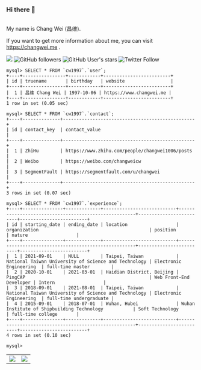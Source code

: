 ### Hi there 👋

<main style="float: left;">
  <p>My name is Chang Wei (昌维).</p>
  <p>If you want to get more information about me, you can visit <a href="https://changwei.me" target="_blank">https://changwei.me</a> .</p>
</main>

![](https://komarev.com/ghpvc/?username=cw1997)
![GitHub followers](https://img.shields.io/github/followers/cw1997?style=social)
![GitHub User's stars](https://img.shields.io/github/stars/cw1997?style=social)
![Twitter Follow](https://img.shields.io/twitter/follow/changwei1006?style=social)

<table align="center">
<tr>
  <td>
    <img src="https://github-readme-stats.vercel.app/api?username=cw1997&show_icons=true&count_private=true" />
  </td>
  <td>
    <img src="https://github-readme-stats.vercel.app/api/top-langs/?username=cw1997&layout=compact" />
  </td>
</tr>

    mysql> SELECT * FROM `cw1997`.`user`;
    +----+----------------+------------+-------------------------+
    | id | truename       | birthday   | website                 |
    +----+----------------+------------+-------------------------+
    |  1 | 昌维 Chang Wei | 1997-10-06 | https://www.changwei.me |
    +----+----------------+------------+-------------------------+
    1 row in set (0.05 sec)

    mysql> SELECT * FROM `cw1997`.`contact`;
    +----+--------------+-------------------------------------------------+
    | id | contact_key  | contact_value                                   |
    +----+--------------+-------------------------------------------------+
    |  1 | ZhiHu        | https://www.zhihu.com/people/changwei1006/posts |
    |  2 | Weibo        | https://weibo.com/changweicw                    |
    |  3 | SegmentFault | https://segmentfault.com/u/changwei             |
    +----+--------------+-------------------------------------------------+
    3 rows in set (0.07 sec)

    mysql> SELECT * FROM `cw1997`.`experience`;
    +----+---------------+-------------+---------------------------+------------------------------------------------------+-------------------------+-------------------------+
    | id | starting_date | ending_date | location                  | organization                                         | position                | nature                  |
    +----+---------------+-------------+---------------------------+------------------------------------------------------+-------------------------+-------------------------+
    |  1 | 2021-09-01    | NULL        | Taipei, Taiwan            | National Taiwan University of Science and Technology | Electronic Engineering  | full-time master        |
    |  2 | 2020-10-01    | 2021-03-01  | Haidian District, Beijing | PingCAP                                              | Web Front-End Developer | Intern                  |
    |  3 | 2018-09-01    | 2021-08-01  | Taipei, Taiwan            | National Taiwan University of Science and Technology | Electronic Engineering  | full-time undergraduate |
    |  4 | 2015-09-01    | 2018-07-01  | Wuhan, Hubei              | Wuhan Institute of Shipbuilding Technology           | Soft Technology         | full-time college       |
    +----+---------------+-------------+---------------------------+------------------------------------------------------+-------------------------+-------------------------+
    4 rows in set (0.10 sec)

    mysql> 


<!--
**cw1997/cw1997** is a ✨ _special_ ✨ repository because its `README.md` (this file) appears on your GitHub profile.

Here are some ideas to get you started:

- 🔭 I’m currently working on ...
- 🌱 I’m currently learning ...
- 👯 I’m looking to collaborate on ...
- 🤔 I’m looking for help with ...
- 💬 Ask me about ...
- 📫 How to reach me: ...
- 😄 Pronouns: ...
- ⚡ Fun fact: ...
-->
